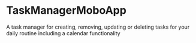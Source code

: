 # TaskManagerMoboApp
A task manager for creating, removing, updating or deleting tasks for your daily routine including a calendar functionality 
